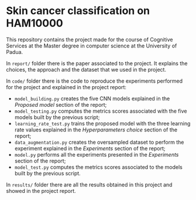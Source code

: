 # Skin cancer classification on HAM10000
This repository contains the project made for the course of Cognitive Services at the Master degree in computer science at the University of Padua. 

In `report/` folder there is the paper associated to the project. It explains the choices, the approach and the dataset that we used in the project.

In `code/` folder there is the code to reproduce the experiments performed for the project and explained in the project report:

- `model_building.py` creates the five CNN models explained in the *Proposed model* section of the report;
- `model_testing.py` computes the metrics scores associated with the five models built by the previous script;
- `learning_rate_test.py` trains the proposed model with the three learning rate values explained in the *Hyperparameters choice* section of the report;
- `data_augmentation.py` creates the oversampled dataset to perform the experiment explained in the *Experiments* section of the report;
- `model.py` performs all the experiments presented in the *Experiments* section of the report;
- `model_test.py` computes the metrics scores associated to the models built by the previous script.

In `results/` folder there are all the results obtained in this project and showed in the project report.